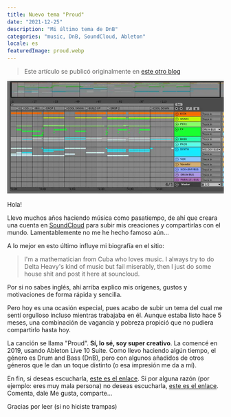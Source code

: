 ```yaml
---
title: Nuevo tema "Proud"
date: "2021-12-25"
description: "Mi último tema de DnB"
categories: "music, DnB, SoundCloud, Ableton"
locale: es
featuredImage: proud.webp
---
```


> Este artículo se publicó originalmente en [este otro blog](https://wastingblog.gatsbyjs.io/posts/nuevo-tema-proud)

![Ableton Live screenshot](./proud.webp)

Hola!

Llevo muchos años haciendo música como pasatiempo, de ahí que creara una cuenta en [SoundCloud](https://soundcloud.com/m4ss1ck) para subir mis creaciones y compartirlas con el mundo. Lamentablemente no me he hecho famoso aún...

A lo mejor en esto último influye mi biografía en el sitio:

> I'm a mathematician from Cuba who loves music. I always try to do Delta Heavy's kind of music but fail miserably, then I just do some house shit and post it here at souncloud.

Por si no sabes inglés, ahí arriba explico mis orígenes, gustos y motivaciones de forma rápida y sencilla.

Pero hoy es una ocasión especial, pues acabo de subir un tema del cual me sentí orgulloso incluso mientras trabajaba en él. Aunque estaba listo hace 5 meses, una combinación de vagancia y pobreza propició que no pudiera compartirlo hasta hoy.

La canción se llama "Proud". **Sí, lo sé, soy super creativo**. La comencé en 2019, usando Ableton Live 10 Suite. Como llevo haciendo algún tiempo, el género es Drum and Bass (DnB), pero con algunos añadidos de otros géneros que le dan un toque distinto (o esa impresión me da a mí).

En fin, si deseas escucharla, [este es el enlace](https://soundcloud.com/m4ss1ck/proud). Si por alguna razón (por ejemplo: eres muy mala persona) no deseas escucharla, [este es el enlace](https://soundcloud.com/m4ss1ck/proud). Comenta, dale Me gusta, comparte...

Gracias por leer (si no hiciste trampas)
